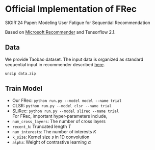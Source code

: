 # Official Implementation of FRec
SIGIR'24 Paper: Modeling User Fatigue for Sequential Recommendation

Based on [Microsoft Recommender](https://github.com/microsoft/recommenders) and Tensorflow 2.1.
## Data
We provide Taobao dataset. The input data is organized as standard sequential input in recommender described [here](https://github.com/microsoft/recommenders/blob/main/examples/00_quick_start/sequential_recsys_amazondataset.ipynb).

`unzip data.zip`
## Train Model
- Our FRec: `python run.py --model model --name trial`
- CLSR: `python run.py --model clsr --name trial`
- SLiRec: `python run.py --model slirec --name trial`  
For FRec, important hyper-parameters include,
- `num_cross_layers`: The number of cross layers
- `recent_k`: Truncated length $T$
- `num_interests`: The number of interests $K$
- `k_size`: Kernel size $s$ in 1D convolution
- `alpha`: Weight of contrastive learning $\alpha$
